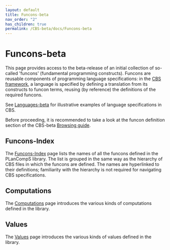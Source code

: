 ```yaml
---
layout: default
title: Funcons-beta
nav_order: "2"
has_children: true
permalink: /CBS-beta/docs/Funcons-beta
---
```


Funcons-beta
============

This page provides access to the beta-release of an initial collection of
so-called 'funcons' (fundamental programming constructs). Funcons are reusable
components of programming language specifications: in the [CBS framework],
a language is specified by defining a translation from its constructs to
funcon terms, reusing (by reference) the definitions of the required funcons.

See [Languages-beta] for illustrative examples of language specifications in
CBS.

Before proceeding, it is recommended to take a look at the funcon definition
section of the CBS-beta [Browsing guide].

Funcons-Index
-------------

The [Funcons-Index] page lists the names of all the funcons defined in the
PLanCompS library. The list is grouped in the same way as the hierarchy of
CBS files in which the funcons are defined. The names are hyperlinked to their
definitions; familiarity with the hierarchy is not required for navigating
CBS specifications.

Computations
------------

The [Computations] page introduces the various kinds of computations defined
in the library.

Values
------

The [Values] page introduces the various kinds of values defined in the library.

[CBS framework]:  /CBS-beta/docs/
[Browsing guide]: /CBS-beta/docs/Browsing
[Languages-beta]: /CBS-beta/docs/Languages-beta

[Funcons-Index]:  /CBS-beta/Funcons-beta/Funcons-Index/
[Values]:         /CBS-beta/docs/Funcons-beta/Values
[Computations]:   /CBS-beta/docs/Funcons-beta/Computations
